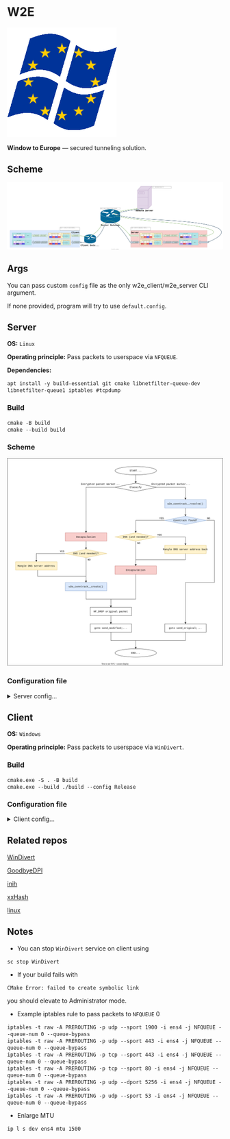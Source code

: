 # W2E

![Logo](./misc/w2e_client_logo.png)

**Window to Europe** — secured tunneling solution.

## Scheme

[![w2e_scheme.svg](./misc/w2e_scheme.svg)](https://app.diagrams.net/#H6uoMycop/W2E/master/misc/w2e_scheme.svg)


## Args

You can pass custom `config` file as the only w2e_client/w2e_server CLI argument.

If none provided, program will try to use `default.config`.


## Server

**OS:** `Linux`

**Operating principle:** Pass packets to userspace via `NFQUEUE`.

**Dependencies:**

```
apt install -y build-essential git cmake libnetfilter-queue-dev libnetfilter-queue1 iptables #tcpdump
```

### Build

```
cmake -B build
cmake --build build
```

### Scheme

[![w2e_scheme_server.svg](./misc/w2e_scheme_server.svg)](https://app.diagrams.net/#H6uoMycop/W2E/master/misc/w2e_scheme_server.svg)

### Configuration file

<details>
<summary>Server config...</summary>

#### Section **[server]**

##### dns= *{none, ip}*

> Open DNS server address to substitute in DNS queries (may be empty = don't change)

##### ip= *ip*

> Server's IP address

#### Section **[client]**

> May be multiple sections. Describes clients.

##### id= *number in range [0, 255]*

> Client's ID in range [0-255].
> Corresponding client's source port is calculated as \<prefix\>|\<id\>.
> Value must be unique in configuration file.

##### key= *string of key length*

> Client's AES key.

</details>

## Client

**OS:** `Windows`

**Operating principle:** Pass packets to userspace via `WinDivert`.

### Build

```
cmake.exe -S . -B build
cmake.exe --build ./build --config Release
```

### Configuration file

<details>
<summary>Client config...</summary>

#### Section **[server]**

##### ip= *ip*

> Server's IP address.

#### Section **[client]**

> May be multiple sections. Describes clients.

##### id= *number in range [0, 255]*

> Client's ID in range [0-255].
> Corresponding client's source port is calculated as \<prefix\>|\<id\>.
> Value must be unique in configuration file.

##### ip= *ip*

> IP address to use as Source address of encapsulated packets.

##### key= *string of key length*

> Client's AES key.

</details>

## Related repos

[WinDivert](https://github.com/basil00/WinDivert)

[GoodbyeDPI](https://github.com/ValdikSS/GoodbyeDPI)

[inih](https://github.com/benhoyt/inih)

[xxHash](https://github.com/Cyan4973/xxHash)

[linux](https://github.com/torvalds/linux)

## Notes

- You can stop `WinDivert` service on client using

```
sc stop WinDivert
```

- If your build fails with

```
CMake Error: failed to create symbolic link
```

you should elevate to Administrator mode.

- Example iptables rule to pass packets to `NFQUEUE` 0

```
iptables -t raw -A PREROUTING -p udp --sport 1900 -i ens4 -j NFQUEUE --queue-num 0 --queue-bypass
iptables -t raw -A PREROUTING -p udp --sport 443 -i ens4 -j NFQUEUE --queue-num 0 --queue-bypass
iptables -t raw -A PREROUTING -p tcp --sport 443 -i ens4 -j NFQUEUE --queue-num 0 --queue-bypass
iptables -t raw -A PREROUTING -p tcp --sport 80 -i ens4 -j NFQUEUE --queue-num 0 --queue-bypass
iptables -t raw -A PREROUTING -p udp --dport 5256 -i ens4 -j NFQUEUE --queue-num 0 --queue-bypass
iptables -t raw -A PREROUTING -p udp --sport 53 -i ens4 -j NFQUEUE --queue-num 0 --queue-bypass
```

- Enlarge MTU

```
ip l s dev ens4 mtu 1500
```


